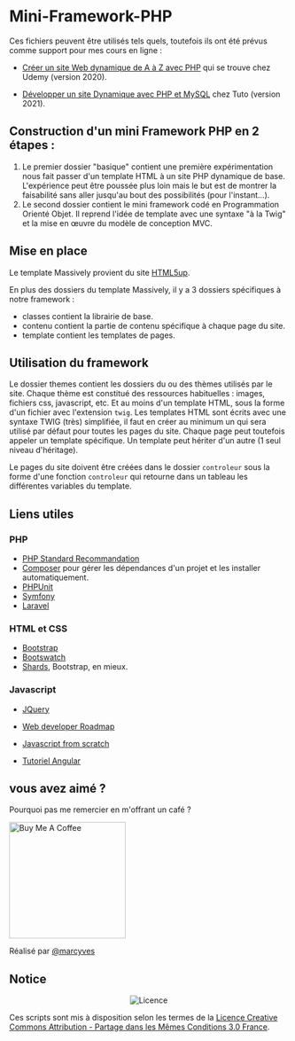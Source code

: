 # Mini-Framework-PHP

Ces fichiers peuvent être utilisés tels quels, toutefois ils ont été prévus comme support pour mes cours en ligne :

* [Créer un site Web dynamique de A à Z avec PHP](https://www.udemy.com/course/votre-site-web-en-php/?referralCode=6052B85326FD5DDC78EC) qui se trouve chez Udemy (version 2020).

* [Développer un site Dynamique avec PHP et MySQL](https://fr.tuto.com/php/developper-un-site-dynamique-avec-php-et-mysql,153511.html) chez Tuto (version 2021).

## Construction d'un mini Framework PHP en 2 étapes :

1. Le premier dossier "basique" contient une première expérimentation nous fait passer d'un template HTML à un site PHP dynamique de base. L'expérience peut être poussée plus loin mais le but est de montrer la faisabilité sans aller jusqu'au bout des possibilités (pour l'instant...).
2. Le second dossier contient le mini framework codé en Programmation Orienté Objet. Il reprend l'idée de template avec une syntaxe "à la Twig" et la mise en œuvre du modèle de conception MVC.

## Mise en place

Le template Massively provient du site [HTML5up](https://html5up.net/).

En plus des dossiers du template Massively, il y a 3 dossiers spécifiques à notre framework :

- classes contient la librairie de base.
- contenu contient la partie de contenu spécifique à chaque page du site.
- template contient les templates de pages.

## Utilisation du framework

Le dossier themes contient les dossiers du ou des thèmes utilisés par le site. Chaque thème est constitué des ressources habituelles : images, fichiers css, javascript, etc. Et au moins d'un template HTML, sous la forme d'un fichier avec l'extension `twig`.
Les templates HTML sont écrits avec une syntaxe TWIG (très) simplifiée, il faut en créer au minimum un qui sera utilisé par défaut pour toutes les pages du site. Chaque page peut toutefois appeler un template spécifique.
Un template peut hériter d'un autre (1 seul niveau d'héritage).

Le pages du site doivent être créées dans le dossier `controleur` sous la forme d'une fonction `controleur` qui retourne dans un tableau les différentes variables du template.

## Liens utiles

### PHP

- [PHP Standard Recommandation](https://www.php-fig.org/psr/)
- [Composer](https://getcomposer.org/) pour gérer les dépendances d'un projet et les installer automatiquement.
- [PHPUnit](https://phpunit.de/)
- [Symfony](https://symfony.com/)
- [Laravel](https://laravel.com/)

### HTML et CSS

- [Bootstrap](https://getbootstrap.com/)
- [Bootswatch](https://bootswatch.com/)
- [Shards](https://designrevision.com/downloads/shards/), Bootstrap, en mieux.

### Javascript

- [JQuery](https://jquery.com/)

- [Web developer Roadmap](https://github.com/kamranahmedse/developer-roadmap)
- [Javascript from scratch](https://github.com/naomihauret/js-stack-from-scratch/)
- [Tutoriel Angular](https://www.dropbox.com/s/ad1va8ia9blf9mi/Capture%20d%27%C3%A9cran%202019-07-11%2020.44.57.png?dl=0)

## vous avez aimé ?
Pourquoi pas me remercier en m'offrant un café ?

<a href="https://www.buymeacoffee.com/marcyves" target="_blank"><img src="https://cdn.buymeacoffee.com/buttons/v2/default-blue.png" alt="Buy Me A Coffee" width="210" ></a>

Réalisé par [@marcyves](https://github.com/marcyves)
## Notice

<p align="center"><img src="https://licensebuttons.net/l/by-sa/3.0/fr/88x31.png" alt="Licence"></p>

Ces scripts sont mis à disposition selon les termes de la [Licence Creative Commons Attribution - Partage dans les Mêmes Conditions 3.0 France](https://creativecommons.org/licenses/by-sa/3.0/fr/).
